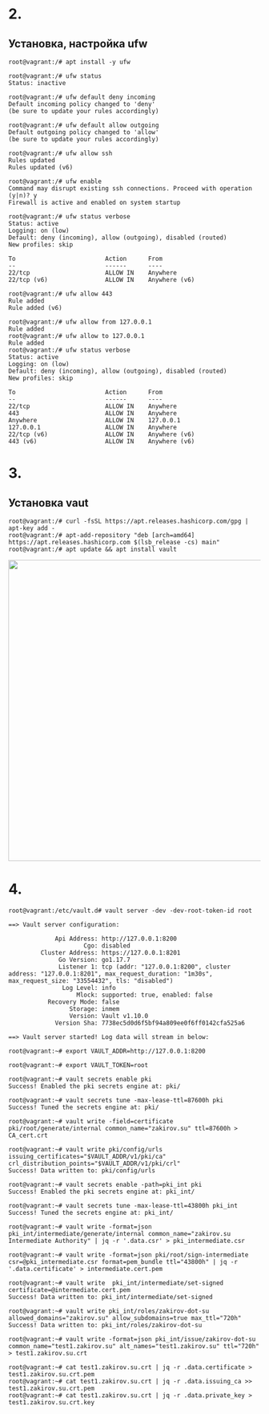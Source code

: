 # 2.

## Установка, настройка ufw

```root@vagrant:/# apt install -y ufw```

```
root@vagrant:/# ufw status
Status: inactive
```

```
root@vagrant:/# ufw default deny incoming
Default incoming policy changed to 'deny'
(be sure to update your rules accordingly)
```

```
root@vagrant:/# ufw default allow outgoing
Default outgoing policy changed to 'allow'
(be sure to update your rules accordingly)
```

```
root@vagrant:/# ufw allow ssh
Rules updated
Rules updated (v6)
```

```
root@vagrant:/# ufw enable
Command may disrupt existing ssh connections. Proceed with operation (y|n)? y
Firewall is active and enabled on system startup
```

```
root@vagrant:/# ufw status verbose
Status: active
Logging: on (low)
Default: deny (incoming), allow (outgoing), disabled (routed)
New profiles: skip

To                         Action      From
--                         ------      ----
22/tcp                     ALLOW IN    Anywhere                  
22/tcp (v6)                ALLOW IN    Anywhere (v6)             
```

```
root@vagrant:/# ufw allow 443
Rule added
Rule added (v6)
```

```
root@vagrant:/# ufw allow from 127.0.0.1
Rule added
root@vagrant:/# ufw allow to 127.0.0.1
Rule added
root@vagrant:/# ufw status verbose
Status: active
Logging: on (low)
Default: deny (incoming), allow (outgoing), disabled (routed)
New profiles: skip

To                         Action      From
--                         ------      ----
22/tcp                     ALLOW IN    Anywhere                  
443                        ALLOW IN    Anywhere                  
Anywhere                   ALLOW IN    127.0.0.1                 
127.0.0.1                  ALLOW IN    Anywhere                  
22/tcp (v6)                ALLOW IN    Anywhere (v6)             
443 (v6)                   ALLOW IN    Anywhere (v6)             
```

# 3.

## Установка vaut

```
root@vagrant:/# curl -fsSL https://apt.releases.hashicorp.com/gpg | apt-key add -
root@vagrant:/# apt-add-repository "deb [arch=amd64] https://apt.releases.hashicorp.com $(lsb_release -cs) main"
root@vagrant:/# apt update && apt install vault
```

<img src="https://drive.google.com/uc?export=view&id=1zQ9B5AM5Pk5YRn49CDtDC3-8skknOkMb" width="600px">


# 4.

```root@vagrant:/etc/vault.d# vault server -dev -dev-root-token-id root```

```
==> Vault server configuration:

             Api Address: http://127.0.0.1:8200
                     Cgo: disabled
         Cluster Address: https://127.0.0.1:8201
              Go Version: go1.17.7
              Listener 1: tcp (addr: "127.0.0.1:8200", cluster address: "127.0.0.1:8201", max_request_duration: "1m30s", max_request_size: "33554432", tls: "disabled")
               Log Level: info
                   Mlock: supported: true, enabled: false
           Recovery Mode: false
                 Storage: inmem
                 Version: Vault v1.10.0
             Version Sha: 7738ec5d0d6f5bf94a809ee0f6ff0142cfa525a6

==> Vault server started! Log data will stream in below:
```

```root@vagrant:~# export VAULT_ADDR=http://127.0.0.1:8200```

```root@vagrant:~# export VAULT_TOKEN=root```

```
root@vagrant:~# vault secrets enable pki
Success! Enabled the pki secrets engine at: pki/
```

```
root@vagrant:~# vault secrets tune -max-lease-ttl=87600h pki
Success! Tuned the secrets engine at: pki/
```

```root@vagrant:~# vault write -field=certificate pki/root/generate/internal common_name="zakirov.su" ttl=87600h > CA_cert.crt```

```
root@vagrant:~# vault write pki/config/urls issuing_certificates="$VAULT_ADDR/v1/pki/ca" crl_distribution_points="$VAULT_ADDR/v1/pki/crl"
Success! Data written to: pki/config/urls
```

```
root@vagrant:~# vault secrets enable -path=pki_int pki
Success! Enabled the pki secrets engine at: pki_int/
```

```
root@vagrant:~# vault secrets tune -max-lease-ttl=43800h pki_int
Success! Tuned the secrets engine at: pki_int/
```

```
root@vagrant:~# vault write -format=json pki_int/intermediate/generate/internal common_name="zakirov.su Intermediate Authority" | jq -r '.data.csr' > pki_intermediate.csr
```

```
root@vagrant:~# vault write -format=json pki/root/sign-intermediate csr=@pki_intermediate.csr format=pem_bundle ttl="43800h" | jq -r '.data.certificate' > intermediate.cert.pem
```

```
root@vagrant:~# vault write  pki_int/intermediate/set-signed certificate=@intermediate.cert.pem
Success! Data written to: pki_int/intermediate/set-signed
```

```
root@vagrant:~# vault write pki_int/roles/zakirov-dot-su allowed_domains="zakirov.su" allow_subdomains=true max_ttl="720h"
Success! Data written to: pki_int/roles/zakirov-dot-su
```

```
root@vagrant:~# vault write -format=json pki_int/issue/zakirov-dot-su common_name="test1.zakirov.su" alt_names="test1.zakirov.su" ttl="720h" > test1.zakirov.su.crt
```

```
root@vagrant:~# cat test1.zakirov.su.crt | jq -r .data.certificate > test1.zakirov.su.crt.pem
root@vagrant:~# cat test1.zakirov.su.crt | jq -r .data.issuing_ca >> test1.zakirov.su.crt.pem
root@vagrant:~# cat test1.zakirov.su.crt | jq -r .data.private_key > test1.zakirov.su.crt.key
```


